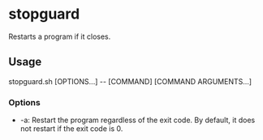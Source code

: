 # stopguard
Restarts a program if it closes.

## Usage
stopguard.sh [OPTIONS...] -- [COMMAND] [COMMAND ARGUMENTS...]

### Options
* -a: Restart the program regardless of the exit code. By default, it does not restart if the exit code is 0.


